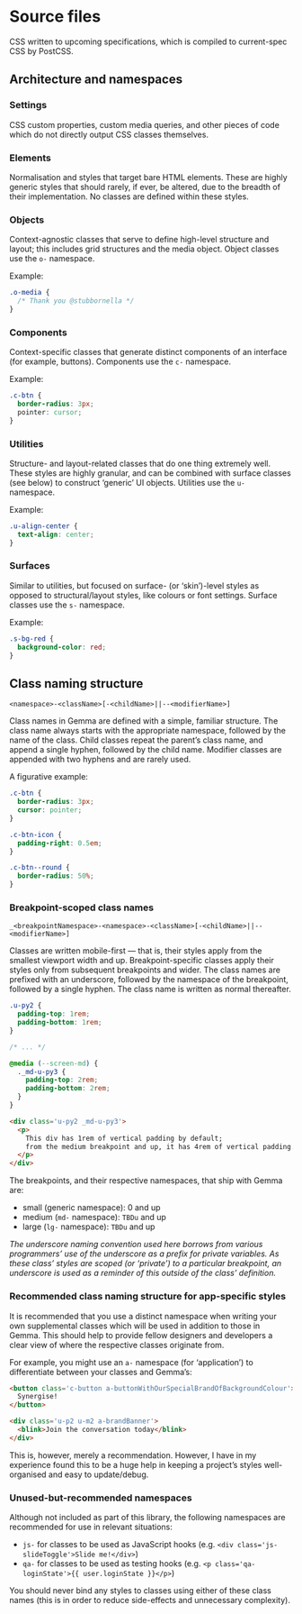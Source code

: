 # Source files
CSS written to upcoming specifications, which is compiled to current-spec CSS by PostCSS.

## Architecture and namespaces

### Settings
CSS custom properties, custom media queries, and other pieces of code which do not directly output CSS classes themselves.

### Elements
Normalisation and styles that target bare HTML elements. These are highly generic styles that should rarely, if ever, be altered, due to the breadth of their implementation. No classes are defined within these styles.

### Objects
Context-agnostic classes that serve to define high-level structure and layout; this includes grid structures and the media object. Object classes use the `o-` namespace.

Example:
```css
.o-media {
  /* Thank you @stubbornella */  
}
```

### Components
Context-specific classes that generate distinct components of an interface (for example, buttons). Components use the `c-` namespace.

Example:
```css
.c-btn {
  border-radius: 3px;
  pointer: cursor;
}
```

### Utilities
Structure- and layout-related classes that do one thing extremely well. These styles are highly granular, and can be combined with surface classes (see below) to construct ‘generic’ UI objects. Utilities use the `u-` namespace.

Example:
```css
.u-align-center {
  text-align: center;  
}
```

### Surfaces
Similar to utilities, but focused on surface- (or ‘skin’)-level styles as opposed to structural/layout styles, like colours or font settings. Surface classes use the `s-` namespace.

Example:
```css
.s-bg-red {
  background-color: red;  
}
```

## Class naming structure

```
<namespace>-<className>[-<childName>||--<modifierName>]
```

Class names in Gemma are defined with a simple, familiar structure. The class name always starts with the appropriate namespace, followed by the name of the class. Child classes repeat the parent’s class name, and append a single hyphen, followed by the child name. Modifier classes are appended with two hyphens and are rarely used.

A figurative example:

```css
.c-btn {
  border-radius: 3px;
  cursor: pointer;
}

.c-btn-icon {
  padding-right: 0.5em;  
}

.c-btn--round {
  border-radius: 50%;  
}
```

### Breakpoint-scoped class names

```
_<breakpointNamespace>-<namespace>-<className>[-<childName>||--<modifierName>]
```

Classes are written mobile-first — that is, their styles apply from the smallest viewport width and up. Breakpoint-specific classes apply their styles only from subsequent breakpoints and wider. The class names are prefixed with an underscore, followed by the namespace of the breakpoint, followed by a single hyphen. The class name is written as normal thereafter.

```css
.u-py2 {
  padding-top: 1rem;
  padding-bottom: 1rem;
}

/* ... */

@media (--screen-md) {
  ._md-u-py3 {
    padding-top: 2rem;
    padding-bottom: 2rem;
  }
}
```

```html
<div class='u-py2 _md-u-py3'>
  <p>
    This div has 1rem of vertical padding by default;
    from the medium breakpoint and up, it has 4rem of vertical padding.
  </p>
</div>
```

The breakpoints, and their respective namespaces, that ship with Gemma are:

- small (generic namespace): 0 and up
- medium (`md-` namespace): `TBDu` and up
- large (`lg-` namespace): `TBDu` and up

_The underscore naming convention used here borrows from various programmers’ use of the underscore as a prefix for private variables. As these class’ styles are scoped (or ‘private’) to a particular breakpoint, an underscore is used as a reminder of this outside of the class’ definition._

### Recommended class naming structure for app-specific styles
It is recommended that you use a distinct namespace when writing your own supplemental classes which will be used in addition to those in Gemma. This should help to provide fellow designers and developers a clear view of where the respective classes originate from.

For example, you might use an `a-` namespace (for ‘application’) to differentiate between your classes and Gemma’s:

```html
<button class='c-button a-buttonWithOurSpecialBrandOfBackgroundColour'>
  Synergise!
</button>

<div class='u-p2 u-m2 a-brandBanner'>
  <blink>Join the conversation today</blink>
</div>
```

This is, however, merely a recommendation. However, I have in my experience found this to be a huge help in keeping a project’s styles well-organised and easy to update/debug.

### Unused-but-recommended namespaces
Although not included as part of this library, the following namespaces are recommended for use in relevant situations:

- `js-` for classes to be used as JavaScript hooks (e.g. `<div class='js-slideToggle'>Slide me!</div>`)
- `qa-` for classes to be used as testing hooks (e.g. `<p class='qa-loginState'>{{ user.loginState }}</p>`)

You should never bind any styles to classes using either of these class names (this is in order to reduce side-effects and unnecessary complexity).

